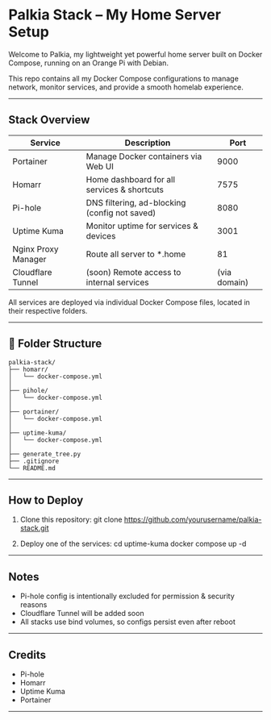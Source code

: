 # Palkia Stack – My Home Server Setup

Welcome to Palkia, my lightweight yet powerful home server built on Docker Compose, running on an Orange Pi with Debian.

This repo contains all my Docker Compose configurations to manage network, monitor services, and provide a smooth homelab experience.

---

## Stack Overview

Service         | Description                                      | Port
----------------|--------------------------------------------------|-------
Portainer       | Manage Docker containers via Web UI             | 9000
Homarr          | Home dashboard for all services & shortcuts     | 7575
Pi-hole         | DNS filtering, ad-blocking (config not saved)   | 8080
Uptime Kuma     | Monitor uptime for services & devices           | 3001
Nginx Proxy Manager | Route all server to *.home                  | 81
Cloudflare Tunnel | (soon) Remote access to internal services     | (via domain)

All services are deployed via individual Docker Compose files, located in their respective folders.

---
<!-- FOLDER_TREE_START -->
## 📁 Folder Structure

```
palkia-stack/
├── homarr/
│   └── docker-compose.yml
│
├── pihole/
│   └── docker-compose.yml
│
├── portainer/
│   └── docker-compose.yml
│
├── uptime-kuma/
│   └── docker-compose.yml
│
├── generate_tree.py
├── .gitignore
└── README.md
```
<!-- FOLDER_TREE_END -->
---

## How to Deploy

1. Clone this repository:
   git clone https://github.com/yourusername/palkia-stack.git

2. Deploy one of the services:
   cd uptime-kuma
   docker compose up -d

---

## Notes

- Pi-hole config is intentionally excluded for permission & security reasons
- Cloudflare Tunnel will be added soon
- All stacks use bind volumes, so configs persist even after reboot

---

## Credits

- Pi-hole
- Homarr
- Uptime Kuma
- Portainer

---

